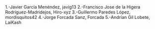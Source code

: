 1.-Javier García Menéndez, javig13
2.-Francisco Jose de la Higera Rodriguez-Madridejos, Hiro-xyz
3.-Guillermo Paredes López, mordisquitos42
4.-Jorge Forcada Sanz, Forcada
5.-Andrían Gil Lobete, LaiKash
